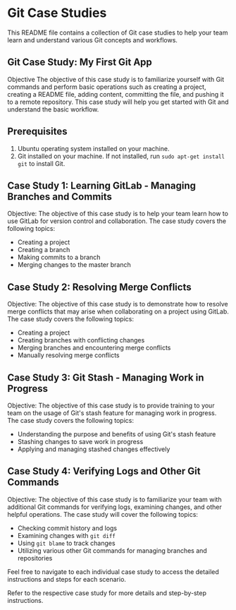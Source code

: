 # Git Case Studies

This README file contains a collection of Git case studies to help your team learn and understand various Git concepts and workflows.

## Git Case Study: My First Git App

Objective
The objective of this case study is to familiarize yourself with Git commands and perform basic operations such as creating a project, creating a README file, adding content, committing the file, and pushing it to a remote repository. This case study will help you get started with Git and understand the basic workflow.

## Prerequisites
1. Ubuntu operating system installed on your machine.
2. Git installed on your machine. If not installed, run `sudo apt-get install git` to install Git.


## Case Study 1: Learning GitLab - Managing Branches and Commits

Objective:
The objective of this case study is to help your team learn how to use GitLab for version control and collaboration. The case study covers the following topics:
- Creating a project
- Creating a branch
- Making commits to a branch
- Merging changes to the master branch

## Case Study 2: Resolving Merge Conflicts

Objective:
The objective of this case study is to demonstrate how to resolve merge conflicts that may arise when collaborating on a project using GitLab. The case study covers the following topics:
- Creating a project
- Creating branches with conflicting changes
- Merging branches and encountering merge conflicts
- Manually resolving merge conflicts

## Case Study 3: Git Stash - Managing Work in Progress

Objective:
The objective of this case study is to provide training to your team on the usage of Git's stash feature for managing work in progress. The case study covers the following topics:
- Understanding the purpose and benefits of using Git's stash feature
- Stashing changes to save work in progress
- Applying and managing stashed changes effectively

## Case Study 4: Verifying Logs and Other Git Commands

Objective:
The objective of this case study is to familiarize your team with additional Git commands for verifying logs, examining changes, and other helpful operations. The case study will cover the following topics:
- Checking commit history and logs
- Examining changes with `git diff`
- Using `git blame` to track changes
- Utilizing various other Git commands for managing branches and repositories

Feel free to navigate to each individual case study to access the detailed instructions and steps for each scenario.

Refer to the respective case study for more details and step-by-step instructions.

